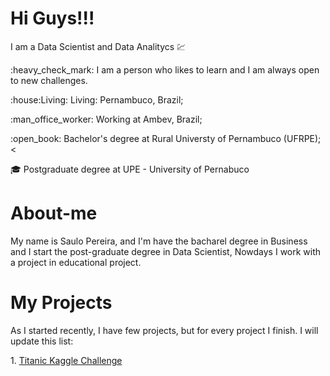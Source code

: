 # Hi Guys!!!
I am a Data Scientist and Data Analitycs :chart:

<p>:heavy_check_mark: I am a person who likes to learn and I am always open to new challenges.</p>
<p></p>

<p>:house:Living: Living: Pernambuco, Brazil;</p>
<p>:man_office_worker: Working at Ambev, Brazil;</p>
<p>:open_book:	Bachelor's degree at Rural Universty of Pernambuco (UFRPE);<</p>
<p>🎓 Postgraduate degree at UPE - University of Pernabuco</p>

# About-me
<p>My name is Saulo Pereira, and I'm have the bacharel degree in Business and I start the post-graduate degree in Data Scientist, Nowdays I work with a project in educational project.</p>

# My Projects
<p>As I started recently, I have few projects, but for every project I finish. I will update this list:</p>
1. <a href = "https://github.com/sauloemp/TitanicKaggle">Titanic Kaggle Challenge</a>

